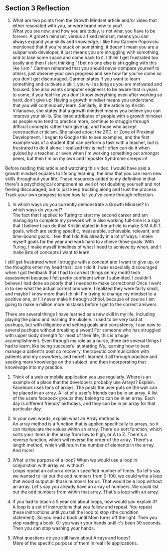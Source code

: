 ## Section 3 Reflection

1. What are two points from the Growth Mindset article and/or video that either resonated with you, or were brand new to you?  
What you are now, and how you are today, is not what you have to be forever.  A growth mindset, versus a fixed mindset, means you can always expand your skills and knowledge.  I like how Carmen Popoviciu mentioned that if you're stuck on something, it doesn't mean you are a subpar web developer, it just means you are struggling with something, and to take some space and come back to it.  I think I get frustrated too easily and then I start thinking "I bet no one else is struggling with this like I am."  Carmen reiterated that you should never compare yourself to others, just observe your own progress and see how far you've come so you don't get discouraged.  Carmen states if you want to learn something and cultivate a skill, you will as long as you are motivated and focused.  She also wants computer engineers to be aware that in years to come, if you feel like you don't know everything even after working so hard, don't give up! Having a growth mindset means you understand that you will continuously learn.  Similarly, in the article by Kristin Villanueva, she states that a growth mindset means you believe you can improve your skills.  She listed attributes of people with a growth mindset as people who tend to practice more, continue to struggle through difficult concepts rather than give up, and those who accept constructive criticism.  She talked about the ZPD, or Zone of Proximal Development.  I began to Google this to see examples, and the first example was of a student that can perform a task with a teacher, but is frustrated to do it alone.  I realized this is me!  I often can do it when guided by a teacher, or even when I'm working something out amongst peers, but then I'm on my own and Imposter Syndrome creeps in!  

  Before reading this article and watching this video, I would have said a growth mindset equates to lifelong learning; the idea that you can learn new skills throughout your life.  These resources added to my definition in that there's a psychological component as well of not doubting yourself and not feeling discouraged, but to just keep trucking along and trust the process.  Track your own progress to see how far you've come through reflection.  

1. In which ways do you currently demonstrate a Growth Mindset? In which ways do you _not_?  
The fact that I applied to Turing to start my second career and am managing to complete my prework while also working full-time is a sign that I believe I can do this!  Kristin stated in her article to make S.M.A.R.T. goals, which are setting specific, measurable, achievable, relevant, and time-bound goals.  I feel that I do this already in a lot of ways.  I make myself goals for the year and work hard to achieve those goals.  With Turing, I make myself timelines of what I need to achieve by when, and I make lists of concepts I want to learn.  

  I still get frustrated when I struggle with a concept and I want to give up, or the thoughts enter my head that I can't do it.  I was especially discouraged when I got feedback that I had to correct things on my mod0 tech assessment because I felt pretty confident when I submitted.  I couldn't believe I had done so poorly that I needed to make corrections!  Once I went in to see what the actual corrections were, I realized they were fairly small, and maybe I know more than I think! I'm trying to change my mindset to a positive one, or I'll never make it through school, because of course I am going to make a million more mistakes before I get to the correct answers.  

  There are several things I have learned as a new skill in my life, including playing the piano and learning the ukulele.  I used to be very bad at pushups, but with diligence and setting goals and consistency, I can now to several pushups without breaking a sweat! For someone who has struggled with upper body strength for most of their life, this is a huge accomplishment.  Even through my role as a nurse, there are several things I had to learn, like being successful at starting IVs, learning how to best manage a patient's post op recovery, therapeutic communication with patients and my coworkers, and more!  I learned it all through practice and seeking more knowledge on the subject, and then incorporating that knowledge into my practice.  

1. Think of a web or mobile application you use regularly. Where is an example of a place that the developers probably use Arrays? Explain.  
Facebook uses tons of arrays.  The posts the user puts on the wall can be placed in an array.  A list of a user's friends can be in an array.  A list of the users facebook groups they belong to can be in an array.  Each day is different friends' birthdays, and they can be in an array for that particular day.

1. In your own words, explain what an Array method is.  
An array method is a function that is applied specifically to arrays, so it can manipulate the values within an array.  There's a sort function, which sorts your items in the array from low to high, or A to Z.  There's a reverse function, which will reverse the order of the array.  There's a length method, which will return the number of elements in the array.  And more!

1. What is the purpose of a loop? When we would use a loop in conjunction with array vs. without?  
Loops repeat an action a certain specified number of times.  So let's say we wanted to list out the odd numbers from 0-100, we could write a loop that would output all those numbers for us.  That would be a loop without an array.  Let's say you already have an array of numbers.  We could list out the odd numbers from within that array.  That's a loop with an array.

1. If you had to teach a 5 year old about loops, how would you explain it?  
A loop is a set of instructions that you follow and repeat.  You repeat these instructions until you tell the loop to stop (the condition statement).  So you read a book until Mom turns off the light.  Then you stop reading a book.  Or you wash your hands until it's been 30 seconds. Then you can stop washing your hands.

1. What questions do you still have about Arrays and loops?  
More of the specific purpose of them in real life applications.
